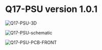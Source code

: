 # Q17-PSU version 1.0.1<br>

![Q17-PSU-3D](https://github.com/stefaweb/Q17-Amplifier/assets/12907102/999aa7ad-291e-4518-b085-51e3b16b539c)

![Q17-PSU-schematic](https://github.com/stefaweb/Q17-Amplifier/assets/12907102/b2f11c96-1b7c-4872-b295-44d0381d6ff6)

![Q17-PSU-PCB-FRONT](https://github.com/stefaweb/Q17-Amplifier/assets/12907102/253088b6-86fe-40f6-bf54-4d62188be863)

